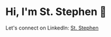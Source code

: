 # Hi, I'm St. Stephen 👋


Let's connect on LinkedIn: <a href="https://www.linkedin.com/in/st-stephen">St. Stephen</a>

